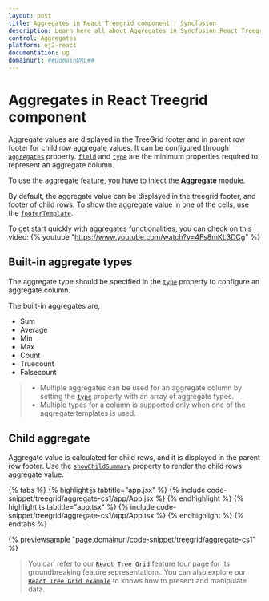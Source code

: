 ```yaml
---
layout: post
title: Aggregates in React Treegrid component | Syncfusion
description: Learn here all about Aggregates in Syncfusion React Treegrid component of Syncfusion Essential JS 2 and more.
control: Aggregates 
platform: ej2-react
documentation: ug
domainurl: ##DomainURL##
---
```


# Aggregates in React Treegrid component

Aggregate values are displayed in the TreeGrid footer and in parent row footer for child row aggregate values. It can be configured through [`aggregates`](https://ej2.syncfusion.com/react/documentation/api/treegrid/#aggregates) property. [`field`](https://ej2.syncfusion.com/react/documentation/api/treegrid/aggregateColumnModel/#field) and [`type`](https://ej2.syncfusion.com/react/documentation/api/treegrid/aggregateColumnModel/#type) are the minimum properties required to represent an aggregate column.

To use the aggregate feature, you have to inject the **Aggregate** module.

By default, the aggregate value can be displayed in the treegrid footer, and footer of child rows. To show the aggregate value in one of the cells, use the [`footerTemplate`](https://ej2.syncfusion.com/react/documentation/api/treegrid/aggregateColumnModel/#footertemplate).

To get start quickly with aggregates functionalities, you can check on this video:
{% youtube "https://www.youtube.com/watch?v=4Fs8mKL3DCg" %}

## Built-in aggregate types

The aggregate type should be specified in the [`type`](https://ej2.syncfusion.com/react/documentation/api/treegrid/aggregateColumnModel/#type) property to configure an aggregate column.

The built-in aggregates are,
* Sum
* Average
* Min
* Max
* Count
* Truecount
* Falsecount

> * Multiple aggregates can be used for an aggregate column by setting the [`type`](https://ej2.syncfusion.com/react/documentation/api/treegrid/aggregateColumnModel/#type) property
with an array of aggregate types.
> * Multiple types for a column is supported only when one of the aggregate templates is used.

## Child aggregate

Aggregate value is calculated for child rows, and it is displayed in the parent row footer. Use the [`showChildSummary`](https://ej2.syncfusion.com/react/documentation/api/treegrid/aggregateRowModel/#showchildsummary) property to render the child rows aggregate value.

{% tabs %}
{% highlight js tabtitle="app.jsx" %}
{% include code-snippet/treegrid/aggregate-cs1/app/App.jsx %}
{% endhighlight %}
{% highlight ts tabtitle="app.tsx" %}
{% include code-snippet/treegrid/aggregate-cs1/app/App.tsx %}
{% endhighlight %}
{% endtabs %}

 {% previewsample "page.domainurl/code-snippet/treegrid/aggregate-cs1" %}

> You can refer to our [`React Tree Grid`](https://www.syncfusion.com/react-components/react-tree-grid) feature tour page for its groundbreaking feature representations. You can also explore our [`React Tree Grid example`](https://ej2.syncfusion.com/react/demos/#/material/treegrid/treegrid-overview) to knows how to present and manipulate data.

